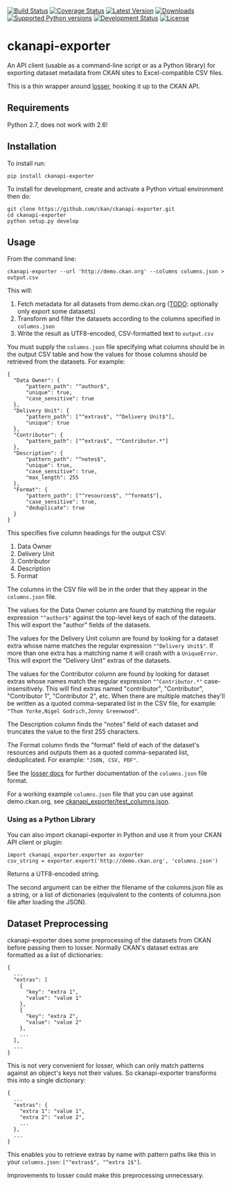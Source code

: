 [![Build Status](https://travis-ci.org/ckan/ckanapi-exporter.svg)](https://travis-ci.org/ckan/ckanapi-exporter)
[![Coverage Status](https://img.shields.io/coveralls/ckan/ckanapi-exporter.svg)](https://coveralls.io/r/ckan/ckanapi-exporter)
[![Latest Version](https://pypip.in/version/ckanapi-exporter/badge.svg)](https://pypi.python.org/pypi/ckanapi-exporter/)
[![Downloads](https://pypip.in/download/ckanapi-exporter/badge.svg)](https://pypi.python.org/pypi/ckanapi-exporter/)
[![Supported Python versions](https://pypip.in/py_versions/ckanapi-exporter/badge.svg)](https://pypi.python.org/pypi/ckanapi-exporter/)
[![Development Status](https://pypip.in/status/ckanapi-exporter/badge.svg)](https://pypi.python.org/pypi/ckanapi-exporter/)
[![License](https://pypip.in/license/ckanapi-exporter/badge.svg)](https://pypi.python.org/pypi/ckanapi-exporter/)

ckanapi-exporter
================

An API client (usable as a command-line script or as a Python library)
for exporting dataset metadata from CKAN sites to Excel-compatible
CSV files.

This is a thin wrapper around [losser](https://github.com/ckan/losser),
hooking it up to the CKAN API.

Requirements
------------

Python 2.7, does not work with 2.6!


Installation
------------

To install run:

    pip install ckanapi-exporter

To install for development, create and activate a Python virtual environment
then do:

    git clone https://github.com/ckan/ckanapi-exporter.git
    cd ckanapi-exporter
    python setup.py develop


Usage
-----

From the command line:

    ckanapi-exporter --url 'http://demo.ckan.org' --columns columns.json > output.csv

This will:

1. Fetch metadata for all datasets from demo.ckan.org
   ([TODO](https://github.com/ckan/ckanapi-exporter/issues/1): optionally only export some datasets)
2. Transform and filter the datasets according to the columns specified in `columns.json`
3. Write the result as UTF8-encoded, CSV-formatted text to `output.csv`

You must supply the `columns.json` file specifying what columns should be in
the output CSV table and how the values for those columns should be retrieved
from the datasets. For example:

    {
      "Data Owner": {
          "pattern_path": "^author$",
          "unique": true,
          "case_sensitive": true
      },
      "Delivery Unit": {
          "pattern_path": ["^extras$", "^Delivery Unit$"],
          "unique": true
      },
      "Contributor": {
          "pattern_path": ["^extras$", "^Contributor.*"]
      },
      "Description": {
          "pattern_path": "^notes$",
          "unique": true,
          "case_sensitive": true,
          "max_length": 255
      },
      "Format": {
          "pattern_path": ["^resources$", "^format$"],
          "case_sensitive": true,
          "deduplicate": true
      }
    }

This specifies five column headings for the output CSV:

1. Data Owner
2. Delivery Unit
3. Contributor
4. Description
5. Format

The columns in the CSV file will be in the order that they appear in the
`columns.json` file.

The values for the Data Owner column are found by matching the regular
expression `"^author$"` against the top-level keys of each of the datasets.
This will export the "author" fields of the datasets.

The values for the Delivery Unit column are found by looking for a dataset
extra whose name matches the regular expression `"^Delivery Unit$"`. If more
than one extra has a matching name it will crash with a `UniqueError`.
This will export the "Delivery Unit" extras of the datasets.

The values for the Contributor column are found by looking for dataset
extras whose names match the regular expression `"^Contributor.*"`
case-insensitively. This will find extras named "contributor", "Contributor",
"Contributor 1", "Contributor 2", etc. When there are multiple matches they'll
be written as a quoted comma-separated list in the CSV file, for example:
`"Thom Yorke,Nigel Godrich,Jonny Greenwood"`.

The Description column finds the "notes" field of each dataset and truncates
the value to the first 255 characters.

The Format column finds the "format" field of each of the dataset's resources
and outputs them as a quoted comma-separated list, deduplicated. For example:
`"JSON, CSV, PDF"`.

See the [losser docs](https://github.com/ckan/losser) for further documentation
of the `columns.json` file format.

For a working example `columns.json` file that you can use against demo.ckan.org,
see [ckanapi_exporter/test_columns.json](test_columns.json).


### Using as a Python Library

You can also import ckanapi-exporter in Python and use it from your CKAN API
client or plugin:

    import ckanapi_exporter.exporter as exporter
    csv_string = exporter.export('http://demo.ckan.org', 'columns.json')

Returns a UTF8-encoded string.

The second argument can be either the filename of the columns.json file as a
string, or a list of dictionaries (equivalent to the contents of columns.json
file after loading the JSON).


Dataset Preprocessing
---------------------

ckanapi-exporter does some preprocessing of the datasets from CKAN before
passing them to losser. Normally CKAN's dataset extras are formatted as a list
of dictionaries:

    {
      ...
      "extras": [
        {
          "key": "extra 1",
          "value": "value 1"
        },
        {
          "key": "extra 2",
          "value": "value 2"
        },
        ...
      ],
      ...
    }

This is not very convenient for losser, which can only match patterns against
an object's keys not their values. So ckanapi-exporter transforms this into a
single dictionary:

    {
      ...
      "extras": {
        "extra 1": "value 1",
        "extra 2": "value 2",
        ...
      },
      ...
    }

This enables you to retrieve extras by name with pattern paths like this in
your `columns.json`: `["^extras$", "^extra 1$"]`.

Improvements to losser could make this preprocessing unnecessary.
